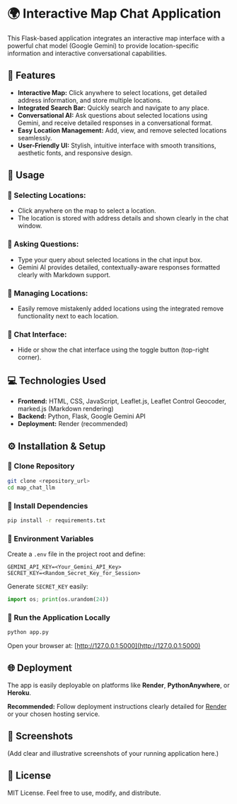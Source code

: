 # 🌍 Interactive Map Chat Application

This Flask-based application integrates an interactive map interface with a powerful chat model (Google Gemini) to provide location-specific information and interactive conversational capabilities.

## 🚀 Features

* **Interactive Map:** Click anywhere to select locations, get detailed address information, and store multiple locations.
* **Integrated Search Bar:** Quickly search and navigate to any place.
* **Conversational AI:** Ask questions about selected locations using Gemini, and receive detailed responses in a conversational format.
* **Easy Location Management:** Add, view, and remove selected locations seamlessly.
* **User-Friendly UI:** Stylish, intuitive interface with smooth transitions, aesthetic fonts, and responsive design.

## 🎯 Usage

### 📌 Selecting Locations:

* Click anywhere on the map to select a location.
* The location is stored with address details and shown clearly in the chat window.

### 📌 Asking Questions:

* Type your query about selected locations in the chat input box.
* Gemini AI provides detailed, contextually-aware responses formatted clearly with Markdown support.

### 📌 Managing Locations:

* Easily remove mistakenly added locations using the integrated remove functionality next to each location.

### 📌 Chat Interface:

* Hide or show the chat interface using the toggle button (top-right corner).

## 💻 Technologies Used

* **Frontend:** HTML, CSS, JavaScript, Leaflet.js, Leaflet Control Geocoder, marked.js (Markdown rendering)
* **Backend:** Python, Flask, Google Gemini API
* **Deployment:** Render (recommended)

## ⚙️ Installation & Setup

### 📌 Clone Repository

```bash
git clone <repository_url>
cd map_chat_llm
```

### 📌 Install Dependencies

```bash
pip install -r requirements.txt
```

### 📌 Environment Variables

Create a `.env` file in the project root and define:

```env
GEMINI_API_KEY=<Your_Gemini_API_Key>
SECRET_KEY=<Random_Secret_Key_for_Session>
```

Generate `SECRET_KEY` easily:

```python
import os; print(os.urandom(24))
```

### 📌 Run the Application Locally

```bash
python app.py
```

Open your browser at: [http://127.0.0.1:5000](http://127.0.0.1:5000)

## 🌐 Deployment

The app is easily deployable on platforms like **Render**, **PythonAnywhere**, or **Heroku**.

**Recommended:** Follow deployment instructions clearly detailed for [Render](https://render.com/) or your chosen hosting service.

## 📸 Screenshots

(Add clear and illustrative screenshots of your running application here.)

## 📝 License

MIT License. Feel free to use, modify, and distribute.
